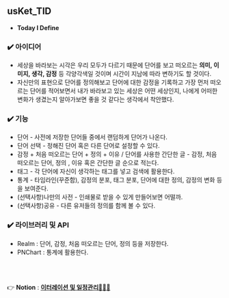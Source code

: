 ## usKet_TID

- **Today I Define**

### ✔️ 아이디어

- 세상을 바라보는 시각은 우리 모두가 다르기 때문에 단어를 보고 떠오르는 **의미, 이미지, 생각, 감정** 등 각양각색일 것이며 시간이 지남에 따라 변하기도 할 것이다.
- 자신만의 표현으로 단어를 정의해보고 단어에 대한 감정을 기록하고 가장 먼저 떠오르는 단어를 적어보면서 내가 바라보고 있는 세상은 어떤 세상인지, 나에게 어떠한 변화가 생겼는지  알아가보면 좋을 것 같다는 생각에서 착안했다.

### ✔️ 기능

- 단어 - 사전에 저장한 단어들 중에서 랜덤하게 단어가 나온다.
- 단어 선택 - 정해진 단어 혹은 다른 단어로 설정할 수 있다.
- 감정 + 처음 떠오르는 단어 + 정의 + 이유 / 단어를 사용한 간단한 글 -  감정, 처음 떠오르는 단어, 정의 , 이유 혹은 간단한 글 순으로 적는다.
- 태그 - 각 단어에 자신이 생각하는 태그를 넣고 검색에 활용한다.
- 통계 - 타임라인(꾸준함), 감정의 분포, 태그 분포, 단어에 대한 정의, 감정의 변화 등을 보여준다.
- (선택사항)나만의 사전 - 인쇄물로 받을 수 있게 만들어보면 어떨까.
- (선택사항)공유 - 다른 유저들의 정의를 함께 볼 수 있다.

### ✔️ 라이브러리 및 API

- Realm : 단어, 감정, 처음 떠오르는 단어, 정의 등을 저장한다.
- PNChart : 통계에 활용한다.
 
<br></br>

👉 **Notion** : **[이터레이션 및 일정관리🧑🏻‍💻](https://jasper-atom-7c6.notion.site/a815c7d1282143f1bdcca2bd7eda7c16)**
